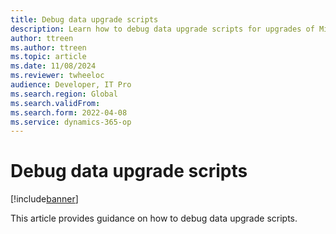 ```yaml
---
title: Debug data upgrade scripts 
description: Learn how to debug data upgrade scripts for upgrades of Microsoft Dynamics AX 2012 to Dynamics 365 Finance + Operations (on-premises) Tier-1 development environments.
author: ttreen
ms.author: ttreen
ms.topic: article
ms.date: 11/08/2024
ms.reviewer: twheeloc
audience: Developer, IT Pro
ms.search.region: Global
ms.search.validFrom: 
ms.search.form: 2022-04-08
ms.service: dynamics-365-op
---
```


# Debug data upgrade scripts 

[!include[banner](../includes/banner.md)]

This article provides guidance on how to debug data upgrade scripts.




